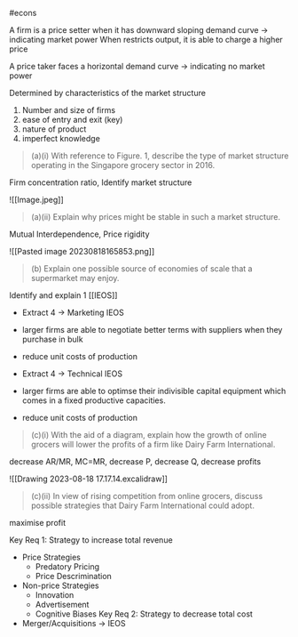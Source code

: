 #econs 

A firm is a price setter when it has downward sloping demand curve → indicating market power
When restricts output, it is able to charge a higher price

A price taker faces a horizontal demand curve → indicating no market power

Determined by characteristics of the market structure
1. Number and size of firms
2. ease of entry and exit (key)
3. nature of product
4. imperfect knowledge

> (a)(i) With reference to Figure. 1, describe the type of market structure operating in the Singapore grocery sector in 2016.

Firm concentration ratio, Identify market structure

![[Image.jpeg]]

> (a)(ii) Explain why prices might be stable in such a market structure.

Mutual Interdependence, Price rigidity

![[Pasted image 20230818165853.png]]

> (b) Explain one possible source of economies of scale that a supermarket may enjoy.

Identify and explain 1 [[IEOS]]

- Extract 4 → Marketing IEOS
- larger firms are able to negotiate better terms with suppliers when they purchase in bulk
- reduce unit costs of production

- Extract 4 → Technical IEOS
- larger firms are able to optimse their indivisible capital equipment which comes in a fixed productive capacities.
- reduce unit costs of production

> (c)(i) With the aid of a diagram, explain how the growth of online grocers will lower the profits of a firm like Dairy Farm International.

decrease AR/MR, MC=MR, decrease P, decrease Q, decrease profits

![[Drawing 2023-08-18 17.17.14.excalidraw]]

> (c)(ii) In view of rising competition from online grocers, discuss possible strategies that Dairy Farm International could adopt.

maximise profit

Key Req 1: Strategy to increase total revenue
- Price Strategies
	- Predatory Pricing
	- Price Descrimination
- Non-price Strategies
	- Innovation
	- Advertisement
	- Cognitive Biases
Key Req 2: Strategy to decrease total cost
- Merger/Acquisitions → IEOS
